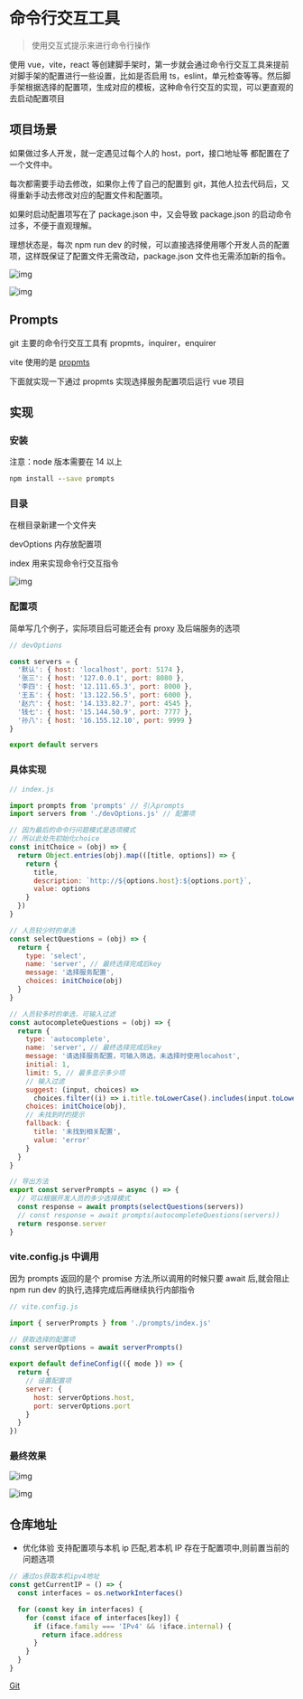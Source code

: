 # 命令行交互工具

> 使用交互式提示来进行命令行操作

使用 vue，vite，react 等创建脚手架时，第一步就会通过命令行交互工具来提前对脚手架的配置进行一些设置，比如是否启用 ts，eslint，单元检查等等。然后脚手架根据选择的配置项，生成对应的模板，这种命令行交互的实现，可以更直观的去启动配置项目

## 项目场景

如果做过多人开发，就一定遇见过每个人的 host，port，接口地址等 都配置在了一个文件中。

每次都需要手动去修改，如果你上传了自己的配置到 git，其他人拉去代码后，又得重新手动去修改对应的配置文件和配置项。

如果时启动配置项写在了 package.json 中，又会导致 package.json 的启动命令过多，不便于直观理解。

理想状态是，每次 npm run dev 的时候，可以直接选择使用哪个开发人员的配置项，这样既保证了配置文件无需改动，package.json 文件也无需添加新的指令。

![img](./images/1.png)

![img](./images/2.png)

## Prompts

git 主要的命令行交互工具有 propmts，inquirer，enquirer

vite 使用的是 [propmts](https://github.com/terkelg/prompts?tab=readme-ov-file#selectmessage-choices-initial-hint-warn)

下面就实现一下通过 propmts 实现选择服务配置项后运行 vue 项目

## 实现

### 安装

注意：node 版本需要在 14 以上

```cmd
npm install --save prompts
```

### 目录

在根目录新建一个文件夹

devOptions 内存放配置项

index 用来实现命令行交互指令

![img](./images/3.png)

### 配置项

简单写几个例子，实际项目后可能还会有 proxy 及后端服务的选项

```js
// devOptions

const servers = {
  '默认': { host: 'localhost', port: 5174 },
  '张三': { host: '127.0.0.1', port: 8080 },
  '李四': { host: '12.111.65.3', port: 8000 },
  '王五': { host: '13.122.56.5', port: 6000 },
  '赵六': { host: '14.133.82.7', port: 4545 },
  '钱七': { host: '15.144.50.9', port: 7777 },
  '孙八': { host: '16.155.12.10', port: 9999 }
}

export default servers
```

### 具体实现

```js
// index.js

import prompts from 'prompts' // 引入prompts
import servers from './devOptions.js' // 配置项

// 因为最后的命令行问题模式是选项模式
// 所以此处先初始化choice
const initChoice = (obj) => {
  return Object.entries(obj).map(([title, options]) => {
    return {
      title,
      description: `http://${options.host}:${options.port}`,
      value: options
    }
  })
}
```

```js
// 人员较少时的单选
const selectQuestions = (obj) => {
  return {
    type: 'select',
    name: 'server', // 最终选择完成后key
    message: '选择服务配置',
    choices: initChoice(obj)
  }
}

// 人员较多时的单选，可输入过滤
const autocompleteQuestions = (obj) => {
  return {
    type: 'autocomplete',
    name: 'server', // 最终选择完成后key
    message: '请选择服务配置，可输入筛选，未选择时使用locahost',
    initial: 1,
    limit: 5, // 最多显示多少项
    // 输入过滤
    suggest: (input, choices) =>
      choices.filter((i) => i.title.toLowerCase().includes(input.toLowerCase())),
    choices: initChoice(obj),
    // 未找到时的提示
    fallback: {
      title: '未找到相关配置',
      value: 'error'
    }
  }
}
```

```js
// 导出方法
export const serverPrompts = async () => {
  // 可以根据开发人员的多少选择模式
  const response = await prompts(selectQuestions(servers))
  // const response = await prompts(autocompleteQuestions(servers))
  return response.server
}
```

### vite.config.js 中调用

因为 prompts 返回的是个 promise 方法,所以调用的时候只要 await 后,就会阻止 npm run dev 的执行,选择完成后再继续执行内部指令

```js
// vite.config.js

import { serverPrompts } from './prompts/index.js'

// 获取选择的配置项
const serverOptions = await serverPrompts()

export default defineConfig(({ mode }) => {
  return {
    // 设置配置项
    server: {
      host: serverOptions.host,
      port: serverOptions.port
    }
  }
})
```

### 最终效果

![img](./images/4.png)

![img](./images/5.png)

## 仓库地址

- 优化体验 支持配置项与本机 ip 匹配,若本机 IP 存在于配置项中,则前置当前的问题选项

```js
// 通过os获取本机ipv4地址
const getCurrentIP = () => {
  const interfaces = os.networkInterfaces()

  for (const key in interfaces) {
    for (const iface of interfaces[key]) {
      if (iface.family === 'IPv4' && !iface.internal) {
        return iface.address
      }
    }
  }
}
```

[Git](https://github.com/Gilfoyle-sy/song_prompts)
